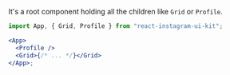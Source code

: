 It's a root component holding all the children like `Grid` or `Profile`.

```jsx static
import App, { Grid, Profile } from "react-instagram-ui-kit";

<App>
  <Profile />
  <Grid>{/* ... */}</Grid>
</App>;
```
